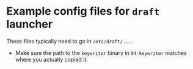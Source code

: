 # Example config files for `draft` launcher

These files typically need to go in `/etc/draft/...`.

* Make sure the path to the `keywriter` binary in `04-keywriter` matches where you actually copied it.

